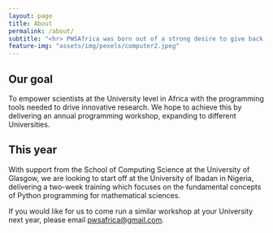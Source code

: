 ```yaml
---
layout: page
title: About
permalink: /about/
subtitle: "<hr> PWSAfrica was born out of a strong desire to give back, to inspire, and to empower."
feature-img: "assets/img/pexels/computer2.jpeg"
---
```


## Our goal
To empower scientists at the University level in Africa with the programming tools needed to drive innovative research. We hope to achieve this by delivering an annual programming workshop, expanding to different Universities.

## This year
With support from the School of Computing Science at the University of Glasgow, we are looking to start off at the University of Ibadan in Nigeria, delivering a two-week training which focuses on the fundamental concepts of Python programming for mathematical sciences.

If you would like for us to come run a similar workshop at your University next year, please email <emph> pwsafrica@gmail.com</emph>.  	
 
